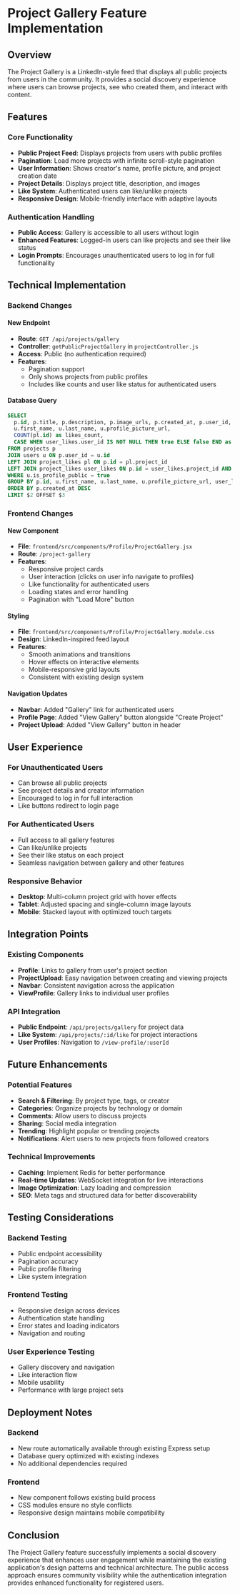 # Project Gallery Feature Implementation

## Overview
The Project Gallery is a LinkedIn-style feed that displays all public projects from users in the community. It provides a social discovery experience where users can browse projects, see who created them, and interact with content.

## Features

### Core Functionality
- **Public Project Feed**: Displays projects from users with public profiles
- **Pagination**: Load more projects with infinite scroll-style pagination
- **User Information**: Shows creator's name, profile picture, and project creation date
- **Project Details**: Displays project title, description, and images
- **Like System**: Authenticated users can like/unlike projects
- **Responsive Design**: Mobile-friendly interface with adaptive layouts

### Authentication Handling
- **Public Access**: Gallery is accessible to all users without login
- **Enhanced Features**: Logged-in users can like projects and see their like status
- **Login Prompts**: Encourages unauthenticated users to log in for full functionality

## Technical Implementation

### Backend Changes

#### New Endpoint
- **Route**: `GET /api/projects/gallery`
- **Controller**: `getPublicProjectGallery` in `projectController.js`
- **Access**: Public (no authentication required)
- **Features**: 
  - Pagination support
  - Only shows projects from public profiles
  - Includes like counts and user like status for authenticated users

#### Database Query
```sql
SELECT 
  p.id, p.title, p.description, p.image_urls, p.created_at, p.user_id,
  u.first_name, u.last_name, u.profile_picture_url,
  COUNT(pl.id) as likes_count,
  CASE WHEN user_likes.user_id IS NOT NULL THEN true ELSE false END as is_liked
FROM projects p
JOIN users u ON p.user_id = u.id
LEFT JOIN project_likes pl ON p.id = pl.project_id
LEFT JOIN project_likes user_likes ON p.id = user_likes.project_id AND user_likes.user_id = $1
WHERE u.is_profile_public = true
GROUP BY p.id, u.first_name, u.last_name, u.profile_picture_url, user_likes.user_id, p.user_id
ORDER BY p.created_at DESC
LIMIT $2 OFFSET $3
```

### Frontend Changes

#### New Component
- **File**: `frontend/src/components/Profile/ProjectGallery.jsx`
- **Route**: `/project-gallery`
- **Features**:
  - Responsive project cards
  - User interaction (clicks on user info navigate to profiles)
  - Like functionality for authenticated users
  - Loading states and error handling
  - Pagination with "Load More" button

#### Styling
- **File**: `frontend/src/components/Profile/ProjectGallery.module.css`
- **Design**: LinkedIn-inspired feed layout
- **Features**: 
  - Smooth animations and transitions
  - Hover effects on interactive elements
  - Mobile-responsive grid layouts
  - Consistent with existing design system

#### Navigation Updates
- **Navbar**: Added "Gallery" link for authenticated users
- **Profile Page**: Added "View Gallery" button alongside "Create Project"
- **Project Upload**: Added "View Gallery" button in header

## User Experience

### For Unauthenticated Users
- Can browse all public projects
- See project details and creator information
- Encouraged to log in for full interaction
- Like buttons redirect to login page

### For Authenticated Users
- Full access to all gallery features
- Can like/unlike projects
- See their like status on each project
- Seamless navigation between gallery and other features

### Responsive Behavior
- **Desktop**: Multi-column project grid with hover effects
- **Tablet**: Adjusted spacing and single-column image layouts
- **Mobile**: Stacked layout with optimized touch targets

## Integration Points

### Existing Components
- **Profile**: Links to gallery from user's project section
- **ProjectUpload**: Easy navigation between creating and viewing projects
- **Navbar**: Consistent navigation across the application
- **ViewProfile**: Gallery links to individual user profiles

### API Integration
- **Public Endpoint**: `/api/projects/gallery` for project data
- **Like System**: `/api/projects/:id/like` for project interactions
- **User Profiles**: Navigation to `/view-profile/:userId`

## Future Enhancements

### Potential Features
- **Search & Filtering**: By project type, tags, or creator
- **Categories**: Organize projects by technology or domain
- **Comments**: Allow users to discuss projects
- **Sharing**: Social media integration
- **Trending**: Highlight popular or trending projects
- **Notifications**: Alert users to new projects from followed creators

### Technical Improvements
- **Caching**: Implement Redis for better performance
- **Real-time Updates**: WebSocket integration for live interactions
- **Image Optimization**: Lazy loading and compression
- **SEO**: Meta tags and structured data for better discoverability

## Testing Considerations

### Backend Testing
- Public endpoint accessibility
- Pagination accuracy
- Public profile filtering
- Like system integration

### Frontend Testing
- Responsive design across devices
- Authentication state handling
- Error states and loading indicators
- Navigation and routing

### User Experience Testing
- Gallery discovery and navigation
- Like interaction flow
- Mobile usability
- Performance with large project sets

## Deployment Notes

### Backend
- New route automatically available through existing Express setup
- Database query optimized with existing indexes
- No additional dependencies required

### Frontend
- New component follows existing build process
- CSS modules ensure no style conflicts
- Responsive design maintains mobile compatibility

## Conclusion

The Project Gallery feature successfully implements a social discovery experience that enhances user engagement while maintaining the existing application's design patterns and technical architecture. The public access approach ensures community visibility while the authentication integration provides enhanced functionality for registered users.
